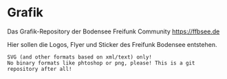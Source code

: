 # Grafik
Das Grafik-Repository der Bodensee Freifunk Community https://ffbsee.de

Hier sollen die Logos, Flyer und Sticker des Freifunk Bodensee entstehen.

```
SVG (and other formats based on xml/text) only!
No binary formats like phtoshop or png, please! This is a git repository after all!
```
